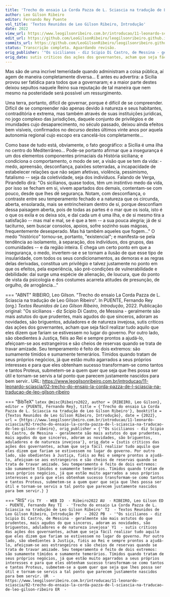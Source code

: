 ```yaml
---
title: 'Trecho do ensaio La Corda Pazza de L. Sciascia na tradução de Leo Gilson Ribeiro'
author: Leo Gilson Ribeiro
editor: Fernando Rey Puente
vol_title: 'Textos Reunidos de Leo Gilson Ribeiro, Introdução'
date: 2022
view_url: https://www.leogilsonribeiro.com.br/introducao/11-leonardo-sciascia/02-trecho-do-ensaio-la-corda-pazza-de-l-sciascia-na-traducao-de-leo-gilson-ribeiro
edit_url: https://github.com/LeoGilsonRibeiro/leogilsonribeiro.github.io/edit/main//docs/markdown/introducao/11-leonardo-sciascia/02-trecho-do-ensaio-la-corda-pazza-de-l-sciascia-na-traducao-de-leo-gilson-ribeiro.md
commits_url: https://github.com/LeoGilsonRibeiro/leogilsonribeiro.github.io/commits/main/docs/markdown/introducao/11-leonardo-sciascia/02-trecho-do-ensaio-la-corda-pazza-de-l-sciascia-na-traducao-de-leo-gilson-ribeiro.md
status: Transcrição completa. Aguardando revisão.
orig_publisher: '"Os sicilianos - diz Scipio Di Castro, de Messina - geralmente são mais astutos do que prudentes, mais agudos do que sinceros, adoram as novidades, são briguentos, aduladores e de natureza invejosa'
orig_date: sutis críticos das ações dos governantes, acham que seja fácil realizar tudo aquilo que eles dizem que fariam se estivessem no lugar do governo. Por outro lado, são obedientes à Justiça, fiéis ao Rei e sempre prontos a ajudá-lo, afeiçoam-se aos estrangeiros e são cheios de reservas quando se trata de travar amizade. Seu temperamento é feito de dois extremos: são sumamente tímidos e sumamente temerários. Tímidos quando tratam de seus próprios negócios, já que estão muito agarrados a seus próprios interesses e para que eles obtenham sucesso transformam-se como tantos e tantos Proteus, submetem-se a quem quer que seja que lhes possa ser útil e tornam-se servis a tal ponto que parecem justamente nascidos para bem servir.
---
```


Mas são de uma incrível temeridade quando administram a coisa pública, aí agem de maneira completamente diversa\... E antes eu advertira: a Sicília provou ser fatídica para todos que a governaram; e a maior parte destes deixou sepultos naquele Reino sua reputação de tal maneira que nem mesmo na posteridade será possível um ressurgimento.

Uma terra, portanto, difícil de governar, porque é difícil de se compreender. Difícil de se compreender não apenas devido à natureza e seus habitantes, contraditória e extrema, mas também através de suas instituições jurídicas, no jogo complexo das jurisdições, daquele conjunto de privilégios e de imunidades cujo desaparecimento, no século passado, deixou ainda efeitos bem visíveis, confirmados no decurso destes últimos vinte anos por aquela autonomia regional cujo escopo era cancelá-los completamente\...

Como base de tudo está, obviamente, o fato geográfico: a Sicília é uma ilha no centro do Mediterrâneo\... Pode-se portanto afirmar que a insegurança é um dos elementos componentes primaciais da História siciliana; e condiciona o comportamento, o modo de ser, a visão que se tem da vida: - medo, apreensão, desconfiança, paixões soterradas, a incapacidade de estabelecer relações que não sejam afetivas, violência, pessimismo, fatalismo -- seja da coletividade, seja dos indivíduos. Falando de Verga, Pirandello dirá: "Os sicilianos, quase todos, têm um instintivo medo da vida, por isso se fecham em si, vivem apartados dos demais, contentam-se com pouco, desde que lhes dê segurança. Notam, com desconfiança, o contraste entre seu temperamento fechado e a natureza que os circunda, aberta, ensolarada, mais se entrincheiram dentro de si, porque desconfiam dessa paisagem aberta, pois de todas as partes é o mar que os isola, isto é o que os exila e os deixa sós, e daí cada um é uma ilha, e de si mesmo tira a satisfação -- mas mal e mal, se é que a tem -- a sua pouca alegria; já de si taciturno, sem buscar consolos, apoios, sofre sozinho suas mágoas, frequentemente desesperado. Mas há também aqueles que fogem\..." O medo "histórico" tornou-se, portanto, "existencial"; e manifesta-se pela tendência ao isolamento, à separação, dos indivíduos, dos grupos, das comunidades -- e da região inteira. E chega um certo ponto em que a insegurança, o medo, invertem-se e se tornam a ilusão de que esse tipo de insularidade, com todos os seus condicionamentos, as demoras e as regras delas derivadas, constitua um privilégio e talvez justamente no ponto em que os efeitos, pela experiência, são pré-condições de vulnerabilidade e debilidade: daí surge uma espécie de alienação, de loucura, que do ponto de vista da psicologia e dos costumes acarreta atitudes de presunção, de orgulho, de arrogância\..."


=== "ABNT"
    RIBEIRO, Leo Gilson. "Trecho do ensaio La Corda Pazza de L. Sciascia na tradução de Leo Gilson Ribeiro". In PUENTE, Fernando Rey (org.) <em>Textos Reunidos de Leo Gilson Ribeiro, Introdução</em>, 2022. Publicação original: "Os sicilianos - diz Scipio Di Castro, de Messina - geralmente são mais astutos do que prudentes, mais agudos do que sinceros, adoram as novidades, são briguentos, aduladores e de natureza invejosa, sutis críticos das ações dos governantes, acham que seja fácil realizar tudo aquilo que eles dizem que fariam se estivessem no lugar do governo. Por outro lado, são obedientes à Justiça, fiéis ao Rei e sempre prontos a ajudá-lo, afeiçoam-se aos estrangeiros e são cheios de reservas quando se trata de travar amizade. Seu temperamento é feito de dois extremos: são sumamente tímidos e sumamente temerários. Tímidos quando tratam de seus próprios negócios, já que estão muito agarrados a seus próprios interesses e para que eles obtenham sucesso transformam-se como tantos e tantos Proteus, submetem-se a quem quer que seja que lhes possa ser útil e tornam-se servis a tal ponto que parecem justamente nascidos para bem servir.. URL: <a href="stable_url">https://www.leogilsonribeiro.com.br/introducao/11-leonardo-sciascia/02-trecho-do-ensaio-la-corda-pazza-de-l-sciascia-na-traducao-de-leo-gilson-ribeiro</a>

=== "BibTeX"
    ```latex
    @misc{Ribeiro2022,
    author = {RIBEIRO, Leo Gilson},
    editor = {PUENTE, Fernando Rey},
    title = {'Trecho do ensaio La Corda Pazza de L. Sciascia na tradução de Leo Gilson Ribeiro'},
    booktitle = {Textos Reunidos de Leo Gilson Ribeiro, Introdução},
    date = {2022},
    url = {https://www.leogilsonribeiro.com.br/introducao/11-leonardo-sciascia/02-trecho-do-ensaio-la-corda-pazza-de-l-sciascia-na-traducao-de-leo-gilson-ribeiro},
    orig_publisher = {'"Os sicilianos - diz Scipio Di Castro, de Messina - geralmente são mais astutos do que prudentes, mais agudos do que sinceros, adoram as novidades, são briguentos, aduladores e de natureza invejosa'},
    orig_date = {sutis críticos das ações dos governantes, acham que seja fácil realizar tudo aquilo que eles dizem que fariam se estivessem no lugar do governo. Por outro lado, são obedientes à Justiça, fiéis ao Rei e sempre prontos a ajudá-lo, afeiçoam-se aos estrangeiros e são cheios de reservas quando se trata de travar amizade. Seu temperamento é feito de dois extremos: são sumamente tímidos e sumamente temerários. Tímidos quando tratam de seus próprios negócios, já que estão muito agarrados a seus próprios interesses e para que eles obtenham sucesso transformam-se como tantos e tantos Proteus, submetem-se a quem quer que seja que lhes possa ser útil e tornam-se servis a tal ponto que parecem justamente nascidos para bem servir.}
    }
    ```

=== "RIS"
    ```ris
    TY  - WEB
    ID  - Ribeiro2022
    AU  - RIBEIRO, Leo Gilson
    ED  - PUENTE, Fernando Rey
    TI  - 'Trecho do ensaio La Corda Pazza de L. Sciascia na tradução de Leo Gilson Ribeiro'
    T2  - Textos Reunidos de Leo Gilson Ribeiro, Introdução
    PY  - 2022
    PB  - '"Os sicilianos - diz Scipio Di Castro, de Messina - geralmente são mais astutos do que prudentes, mais agudos do que sinceros, adoram as novidades, são briguentos, aduladores e de natureza invejosa'
    Y1  - sutis críticos das ações dos governantes, acham que seja fácil realizar tudo aquilo que eles dizem que fariam se estivessem no lugar do governo. Por outro lado, são obedientes à Justiça, fiéis ao Rei e sempre prontos a ajudá-lo, afeiçoam-se aos estrangeiros e são cheios de reservas quando se trata de travar amizade. Seu temperamento é feito de dois extremos: são sumamente tímidos e sumamente temerários. Tímidos quando tratam de seus próprios negócios, já que estão muito agarrados a seus próprios interesses e para que eles obtenham sucesso transformam-se como tantos e tantos Proteus, submetem-se a quem quer que seja que lhes possa ser útil e tornam-se servis a tal ponto que parecem justamente nascidos para bem servir.
    UR  - https://www.leogilsonribeiro.com.br/introducao/11-leonardo-sciascia/02-trecho-do-ensaio-la-corda-pazza-de-l-sciascia-na-traducao-de-leo-gilson-ribeiro
    ER  - 
    ```
